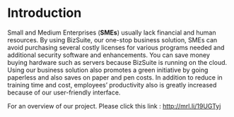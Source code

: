 # Introduction #
Small and Medium Enterprises (**SMEs**) usually lack financial and human resources. By using BizSuite, our one-stop business solution, SMEs can avoid purchasing several costly licenses for various programs needed and additional security software and enhancements. You can save money buying hardware such as servers because BizSuite is running on the cloud. Using our business solution also promotes a green initiative by going paperless and also saves on paper and pen costs. In addition to reduce in training time and cost, employees’ productivity also is greatly increased because of our user-friendly interface.

For an overview of our project. Please click this link : http://mrl.li/19UGTyj